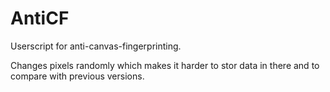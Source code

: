 AntiCF
======

Userscript for anti-canvas-fingerprinting.

Changes pixels randomly which makes it harder to stor data in there and to compare with previous versions.
